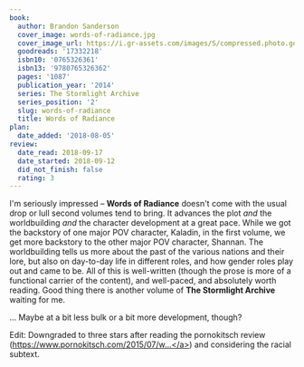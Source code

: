 ```yaml
---
book:
  author: Brandon Sanderson
  cover_image: words-of-radiance.jpg
  cover_image_url: https://i.gr-assets.com/images/S/compressed.photo.goodreads.com/books/1507307927l/17332218._SX98_.jpg
  goodreads: '17332218'
  isbn10: '0765326361'
  isbn13: '9780765326362'
  pages: '1087'
  publication_year: '2014'
  series: The Stormlight Archive
  series_position: '2'
  slug: words-of-radiance
  title: Words of Radiance
plan:
  date_added: '2018-08-05'
review:
  date_read: 2018-09-17
  date_started: 2018-09-12
  did_not_finish: false
  rating: 3
---
```


I'm seriously impressed – **Words of Radiance** doesn't come with the usual drop or lull second volumes tend to bring. It advances the plot *and* the worldbuilding *and* the character development at a great pace. While we got the backstory of one major POV character, Kaladin, in the first volume, we get more backstory to the other major POV character, Shannan. The worldbuilding tells us more about the past of the various nations and their lore, but also on day-to-day life in different roles, and how gender roles play out and came to be. All of this is well-written (though the prose is more of a functional carrier of the content), and well-paced, and absolutely worth reading. Good thing there is another volume of **The Stormlight Archive** waiting for me.

… Maybe at a bit less bulk or a bit more development, though?

Edit: Downgraded to three stars after reading the pornokitsch review (<a target="_blank" href="https://www.pornokitsch.com/2015/07/words-of-radiance-by-brandon-sanderson.html" rel="nofollow">https://www.pornokitsch.com/2015/07/w...</a>) and considering the racial subtext.
